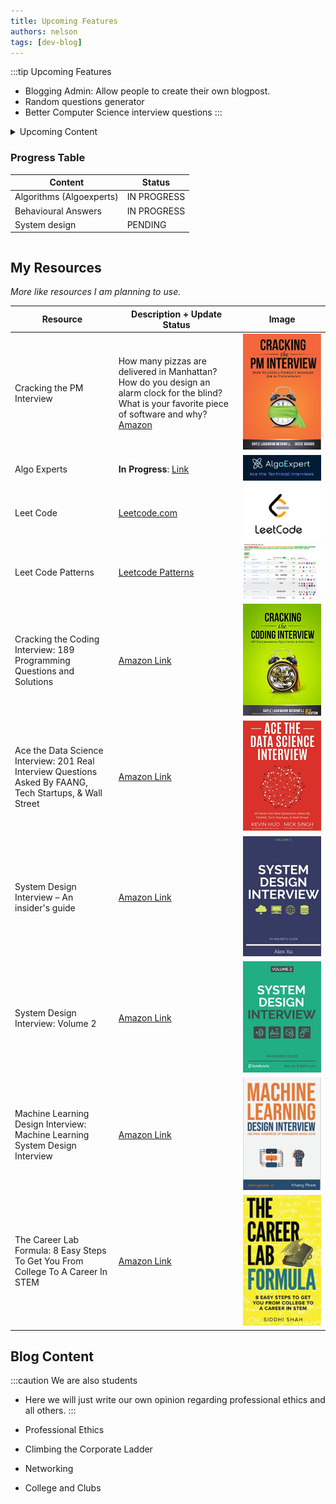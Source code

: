 ```yaml
---
title: Upcoming Features
authors: nelson
tags: [dev-blog]
---
```



:::tip Upcoming Features
- Blogging Admin: Allow people to create their own blogpost.
- Random questions generator
- Better Computer Science interview questions
:::

<details>
<summary>
Upcoming Content

### Progress Table

| Content                  | Status      |
| ------------------------ | ----------- |
| Algorithms (Algoexperts) | IN PROGRESS |
| Behavioural Answers      | IN PROGRESS |
| System design            | PENDING     |

</summary>


*This is limited to this bloggers area of experitize and or interests, if you
want some specific upcoming content you can email to wangnelson2@gmail.com or
posting your own once the blogging admin feature is realeased*

- **WIP** Algorithms Interview Questions
- **WIP** Behavioural Interview Questions

Waitlist:
- System Design Interview Questions
- Data Science Interview Questions
- Cyber Security Interview Questions
- Marketing Interview Questions
- Business Case Interview Questions
- Product Management Interview Questions
- Consultancy Interview Questions
- Mechanical Engineering



</details>


## My Resources
*More like resources I am planning to use.*

| Resource                                                                                                  | Description + Update Status                                                                                                                                                                                                                                                                                                                                                                                                                                                                                                                               | Image                                      |
| --------------------------------------------------------------------------------------------------------- | --------------------------------------------------------------------------------------------------------------------------------------------------------------------------------------------------------------------------------------------------------------------------------------------------------------------------------------------------------------------------------------------------------------------------------------------------------------------------------------------------------------------------------------------------------- | ------------------------------------------ |
| Cracking the PM Interview                                                                                 | How many pizzas are delivered in Manhattan? How do you design an alarm clock for the blind? What is your favorite piece of software and why? [Amazon](https://www.amazon.com/Cracking-PM-Interview-Product-Technology/dp/0984782818/ref=sr_1_1?crid=2BU8VAI93VCFS&keywords=Cracking+the+job+interview&qid=1651515105&sprefix=cracking+the+job+interview%2Caps%2C53&sr=8-1)                                                                                                                                                                                | ![](../static/img/2022-05-02-14-12-29.png) |
| Algo Experts                                                                                              | **In Progress**:  [Link](https://www.algoexpert.io/)                                                                                                                                                                                                                                                                                                                                                                                                                                                                                                      | ![](../static/img/2022-05-02-14-14-00.png) |
| Leet Code                                                                                                 | [Leetcode.com](https://leetcode.com/)                                                                                                                                                                                                                                                                                                                                                                                                                                                                                                                     | ![](../static/img/2022-05-02-14-14-52.png) |
| Leet Code Patterns                                                                                        | [Leetcode Patterns](https://seanprashad.com/leetcode-patterns/)                                                                                                                                                                                                                                                                                                                                                                                                                                                                                           | ![](../static/img/2022-05-02-14-15-45.png) |
| Cracking the Coding Interview: 189 Programming Questions and Solutions                                    | [Amazon Link](https://www.amazon.com/Cracking-Coding-Interview-Programming-Questions/dp/0984782850/ref=sr_1_1?crid=1YWVXFLOEL07L&keywords=Cracking+the+coding+interview&qid=1651515369&sprefix=cracking+the+coding+interview%2Caps%2C43&sr=8-1)                                                                                                                                                                                                                                                                                                           | ![](../static/img/2022-05-02-14-17-08.png) |
| Ace the Data Science Interview: 201 Real Interview Questions Asked By FAANG, Tech Startups, & Wall Street | [Amazon Link](https://www.amazon.com/Ace-Data-Science-Interview-Questions/dp/0578973839/ref=sr_1_2_sspa?crid=1YWVXFLOEL07L&keywords=Cracking+the+coding+interview&qid=1651515369&sprefix=cracking+the+coding+interview%2Caps%2C43&sr=8-2-spons&psc=1&spLa=ZW5jcnlwdGVkUXVhbGlmaWVyPUEyNFlWNkEwSDFWNUczJmVuY3J5cHRlZElkPUEwMzUzNTU4OVNXVFZHMDhPVlNOJmVuY3J5cHRlZEFkSWQ9QTAyNTQzMTQyOTNEQzdDREtIWk5CJndpZGdldE5hbWU9c3BfYXRmJmFjdGlvbj1jbGlja1JlZGlyZWN0JmRvTm90TG9nQ2xpY2s9dHJ1ZQ==)                                                                       | ![](../static/img/2022-05-02-14-18-28.png) |
| System Design Interview – An insider's guide                                                              | [Amazon Link](https://www.amazon.com/System-Design-Interview-insiders-Second/dp/B08CMF2CQF/ref=sr_1_3_sspa?crid=1YWVXFLOEL07L&keywords=Cracking+the+coding+interview&qid=1651515369&sprefix=cracking+the+coding+interview%2Caps%2C43&sr=8-3-spons&psc=1&spLa=ZW5jcnlwdGVkUXVhbGlmaWVyPUEyNFlWNkEwSDFWNUczJmVuY3J5cHRlZElkPUEwMzUzNTU4OVNXVFZHMDhPVlNOJmVuY3J5cHRlZEFkSWQ9QTA5NTg1NDczRENRR0FKQUlYWkZMJndpZGdldE5hbWU9c3BfYXRmJmFjdGlvbj1jbGlja1JlZGlyZWN0JmRvTm90TG9nQ2xpY2s9dHJ1ZQ==)                                                                    | ![](../static/img/2022-05-02-14-19-55.png) |
| System Design Interview: Volume 2                                                                         | [Amazon Link](https://www.amazon.com/System-Design-Interview-Insiders-Guide/dp/1736049119/ref=pd_bxgy_img_sccl_1/140-1086408-0502069?pd_rd_w=7fTJ3&pf_rd_p=6b3eefea-7b16-43e9-bc45-2e332cbf99da&pf_rd_r=2YBAADHG908RR3BM4ME8&pd_rd_r=6f095d65-4414-4f03-a3af-a50596072e77&pd_rd_wg=ypKMv&pd_rd_i=1736049119&psc=1)                                                                                                                                                                                                                                        | ![](../static/img/2022-05-02-14-20-28.png) |
| Machine Learning Design Interview: Machine Learning System Design Interview                               | [Amazon Link](https://www.amazon.com/dp/B09YQWX59Z/ref=sspa_dk_detail_1?psc=1&pd_rd_i=B09YQWX59Z&pd_rd_w=imAB7&content-id=amzn1.sym.24b0b161-2d2e-40f8-8233-013eb186b34a&pf_rd_p=24b0b161-2d2e-40f8-8233-013eb186b34a&pf_rd_r=DF10X19F5T03321F66EJ&pd_rd_wg=vlg1X&pd_rd_r=b7723f07-0182-4e89-be97-990898f43385&s=books&spLa=ZW5jcnlwdGVkUXVhbGlmaWVyPUEyTlJHWEgyUFhZWjUmZW5jcnlwdGVkSWQ9QTA0MzI3NjIyNkI4TlhKU0JFNTM1JmVuY3J5cHRlZEFkSWQ9QTAxNDI2MTIyUlVHWFJTNENRV0RDJndpZGdldE5hbWU9c3BfZGV0YWlsJmFjdGlvbj1jbGlja1JlZGlyZWN0JmRvTm90TG9nQ2xpY2s9dHJ1ZQ==) | ![](../static/img/2022-05-28-11-48-22.png) |
| The Career Lab Formula: 8 Easy Steps To Get You From College To A Career In STEM                          | [Amazon Link](https://www.amazon.com/Career-Lab-Formula-Steps-College/dp/B093WJ15KC/ref=sr_1_21_sspa?crid=2V8ZB48AJUC3T&keywords=game+dev+interview&qid=1653752969&s=books&sprefix=game+dev+interview%2Cstripbooks%2C36&sr=1-21-spons&psc=1&spLa=ZW5jcnlwdGVkUXVhbGlmaWVyPUEyMjZRMFZBTFdaS1ZaJmVuY3J5cHRlZElkPUEwMjA4NDgwMVUyQjc2SVFaWlhOVyZlbmNyeXB0ZWRBZElkPUEwNjkwODIzM1BMWEhXUEhXSEJCWSZ3aWRnZXROYW1lPXNwX2J0ZiZhY3Rpb249Y2xpY2tSZWRpcmVjdCZkb05vdExvZ0NsaWNrPXRydWU=)                                                                                | ![](../static/img/2022-05-28-11-50-17.png) |

## Blog Content

:::caution We are also students
- Here we will just write our own opinion regarding professional ethics and all others.
:::

- Professional Ethics
- Climbing the Corporate Ladder
- Networking
- College and Clubs


